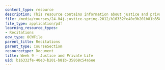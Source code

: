 ```yaml
---
content_type: resource
description: This resource contains information about justice and private life.
file: /media/courses/24-04j-justice-spring-2012/b16332fe40e3b201b81b35868c54a6ee_MIT24_04JS12_Week9.pdf
file_type: application/pdf
learning_resource_types:
- Recitations
ocw_type: OCWFile
parent_title: Recitations
parent_type: CourseSection
resourcetype: Document
title: Week 9 - Justice and Private Life
uid: b16332fe-40e3-b201-b81b-35868c54a6ee
---
```


